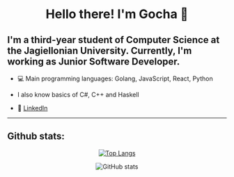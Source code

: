 
# <h1 align="center"> Hello there! I'm Gocha :wave:</h1>

## I'm a third-year student of Computer Science at the Jagiellonian University. Currently, I'm working as Junior Software Developer.

- 💻  Main programming languages: Golang, JavaScript, React, Python
- I also know basics of C#, C++ and Haskell

- 💼 [LinkedIn](https://www.linkedin.com/in/ma%C5%82gorzata-dr%C4%85g-841a67268/)

---

## Github stats:

<div align="center"> 
         
[![Top Langs](https://github-readme-stats-v1w1.vercel.app/api/top-langs/?username=Gochad&hide=html,scss,css&count_private=true)](https://github.com/anuraghazra/github-readme-stats)
         
![GitHub stats](https://github-readme-stats-v1w1.vercel.app/api?username=Gochad&show_icons=true) </div>
